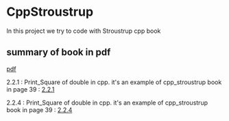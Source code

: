 # CppStroustrup
In this project we try to code with Stroustrup cpp book

## summary of book in pdf

[pdf](/Document/)

2.2.1 :
Print_Square of double in cpp. it's an example of cpp_stroustrup book in page 39 : 
[2.2.1](/2.2.1/)

2.2.4 :
Print_Square of double in cpp. it's an example of cpp_stroustrup book in page 39 : 
[2.2.4](/2.2.4/)